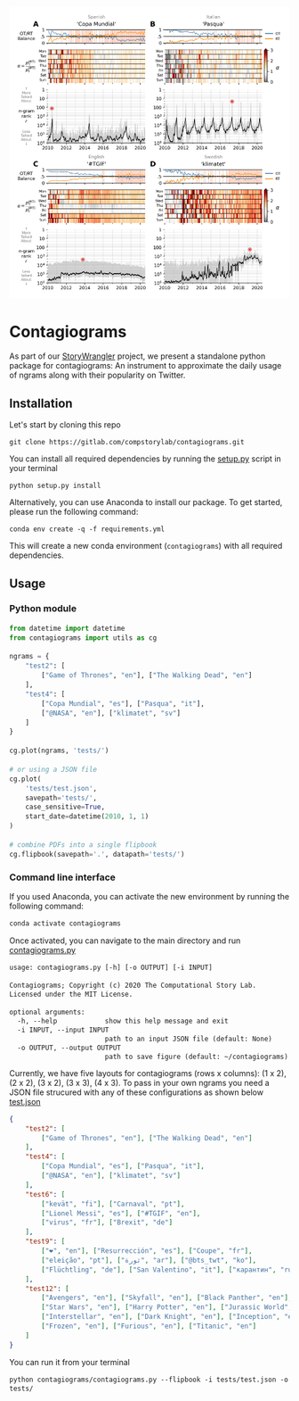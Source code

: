 ![contagiograms](tests/2020-07-16_contagiograms_test4.png)

# Contagiograms 
As part of our [StoryWrangler](https://gitlab.com/compstorylab/storywrangler) project,
we present a standalone python package for contagiograms:
An instrument to approximate the daily usage of ngrams along with their popularity on Twitter.


## Installation
Let's start by cloning this repo 
```shell
git clone https://gitlab.com/compstorylab/contagiograms.git
```

You can install all required dependencies by running the [setup.py](setup.py) script in your terminal
```shell
python setup.py install 
```

Alternatively, you can use Anaconda to install our package.
To get started, please run the following command:
```shell
conda env create -q -f requirements.yml
```
This will create a new conda environment (`contagiograms`) with all required dependencies. 


## Usage

### Python module
```python
from datetime import datetime
from contagiograms import utils as cg

ngrams = {
    "test2": [
        ["Game of Thrones", "en"], ["The Walking Dead", "en"]
    ],
    "test4": [
        ["Copa Mundial", "es"], ["Pasqua", "it"],
        ["@NASA", "en"], ["klimatet", "sv"]
    ]
}

cg.plot(ngrams, 'tests/')

# or using a JSON file 
cg.plot(
    'tests/test.json', 
    savepath='tests/',
    case_sensitive=True,
    start_date=datetime(2010, 1, 1)
)

# combine PDFs into a single flipbook
cg.flipbook(savepath='.', datapath='tests/')
```

### Command line interface 
If you used Anaconda, you can activate the new environment by running the following command:
```bash 
conda activate contagiograms
```

Once activated, you can navigate to the main directory and run [contagiograms.py](contagiograms/contagiograms.py)

```shell
usage: contagiograms.py [-h] [-o OUTPUT] [-i INPUT]

Contagiograms; Copyright (c) 2020 The Computational Story Lab. Licensed under the MIT License.

optional arguments:
  -h, --help            show this help message and exit
  -i INPUT, --input INPUT
                        path to an input JSON file (default: None)
  -o OUTPUT, --output OUTPUT
                        path to save figure (default: ~/contagiograms)
```

Currently, we have five layouts for contagiograms (rows x columns): 
(1 x 2), (2 x 2), (3 x 2), (3 x 3), (4 x 3). 
To pass in your own ngrams you need a JSON file strucured with any of these configurations 
as shown below [test.json](tests/test.json)
```json
{
    "test2": [
        ["Game of Thrones", "en"], ["The Walking Dead", "en"]
    ],
    "test4": [
        ["Copa Mundial", "es"], ["Pasqua", "it"],
        ["@NASA", "en"], ["klimatet", "sv"]
    ],
    "test6": [
        ["kevät", "fi"], ["Carnaval", "pt"],
        ["Lionel Messi", "es"], ["#TGIF", "en"],
        ["virus", "fr"], ["Brexit", "de"]
    ],
    "test9": [
        ["❤", "en"], ["Resurrección", "es"], ["Coupe", "fr"],
        ["eleição", "pt"], ["ثورة", "ar"], ["@bts_twt", "ko"],
        ["Flüchtling", "de"], ["San Valentino", "it"], ["карантин", "ru"]
    ],
    "test12": [
        ["Avengers", "en"], ["Skyfall", "en"], ["Black Panther", "en"],
        ["Star Wars", "en"], ["Harry Potter", "en"], ["Jurassic World", "en"],
        ["Interstellar", "en"], ["Dark Knight", "en"], ["Inception", "en"],
        ["Frozen", "en"], ["Furious", "en"], ["Titanic", "en"]
    ]
}
```

You can run it from your terminal 
```shell
python contagiograms/contagiograms.py --flipbook -i tests/test.json -o tests/
```

